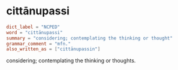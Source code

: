 # cittānupassi

``` toml
dict_label = "NCPED"
word = "cittānupassi"
summary = "considering; contemplating the thinking or thought"
grammar_comment = "mfn."
also_written_as = ["cittānupassin"]
```

considering; contemplating the thinking or thoughts.

